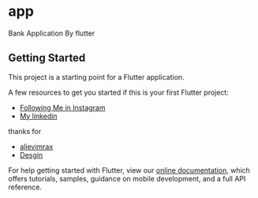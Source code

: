 # app

Bank Application  By flutter



## Getting Started

This project is a starting point for a Flutter application.

A few resources to get you started if this is your first Flutter project:

- [Following Me in Instagram](https://www.instagram.com/mohdalfatiih/)
- [My linkedin](https://www.linkedin.com/in/mohammed-elfatih-44565594/)

thanks for
- [alievimrax ](https://dribbble.com/alievimrax)
- [Desgin ](https://dribbble.com/shots/11338062-Banking-Application/attachments/2949538?mode=media)




For help getting started with Flutter, view our
[online documentation](https://flutter.dev/docs), which offers tutorials,
samples, guidance on mobile development, and a full API reference.
